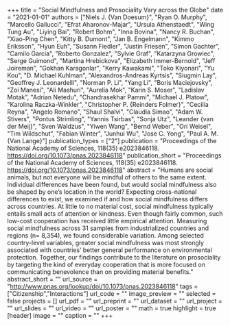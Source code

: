 +++
title = "Social Mindfulness and Prosociality Vary across the Globe"
date = "2021-01-01"
authors = ["Niels J. {Van Doesum}", "Ryan O. Murphy", "Marcello Gallucci", "Efrat Aharonov-Majar", "Ursula Athenstaedt", "Wing Tung Au", "Liying Bai", "Robert Bohm", "Inna Bovina", "Nancy R. Buchan", "Xiao-Ping Chen", "Kitty B. Dumont", "Jan B. Engelmann", "Kimmo Eriksson", "Hyun Euh", "Susann Fiedler", "Justin Friesen", "Simon Gachter", "Camilo Garcia", "Roberto Gonzalez", "Sylvie Graf", "Katarzyna Growiec", "Serge Guimond", "Martina Hrebickova", "Elizabeth Immer-Bernold", "Jeff Joireman", "Gokhan Karagonlar", "Kerry Kawakami", "Toko Kiyonari", "Yu Kou", "D. Michael Kuhlman", "Alexandros-Andreas Kyrtsis", "Siugmin Lay", "Geoffrey J. Leonardelli", "Norman P. Li", "Yang Li", "Boris Maciejovsky", "Zoi Manesi", "Ali Mashuri", "Aurelia Mok", "Karin S. Moser", "Ladislav Motak", "Adrian Netedu", "Chandrasekhar Pammi", "Michael J. Platow", "Karolina Raczka-Winkler", "Christopher P. {Reinders Folmer}", "Cecilia Reyna", "Angelo Romano", "Shaul Shalvi", "Claudia Simao", "Adam W. Stivers", "Pontus Strimling", "Yannis Tsirbas", "Sonja Utz", "Leander {van der Meij}", "Sven Waldzus", "Yiwen Wang", "Bernd Weber", "Ori Weisel", "Tim Wildschut", "Fabian Winter", "Junhui Wu", "Jose C. Yong", "Paul A. M. {Van Lange}"]
publication_types = ["2"]
publication = "Proceedings of the National Academy of Sciences, 118(35) e2023846118. https://doi.org/10.1073/pnas.2023846118"
publication_short = "Proceedings of the National Academy of Sciences, 118(35) e2023846118. https://doi.org/10.1073/pnas.2023846118"
abstract = "Humans are social animals, but not everyone will be mindful of others to the same extent. Individual differences have been found, but would social mindfulness also be shaped by one’s location in the world? Expecting cross-national differences to exist, we examined if and how social mindfulness differs across countries. At little to no material cost, social mindfulness typically entails small acts of attention or kindness. Even though fairly common, such low-cost cooperation has received little empirical attention. Measuring social mindfulness across 31 samples from industrialized countries and regions (n= 8,354), we found considerable variation. Among selected country-level variables, greater social mindfulness was most strongly associated with countries’ better general performance on environmental protection. Together, our findings contribute to the literature on prosociality by targeting the kind of everyday cooperation that is more focused on communicating benevolence than on providing material benefits."
abstract_short = ""
url_source = "http://www.pnas.org/lookup/doi/10.1073/pnas.2023846118"
tags = ["Citizenship","Interactions"]
url_code = ""
image_preview = ""
selected = false
projects = []
url_pdf = ""
url_preprint = ""
url_dataset = ""
url_project = ""
url_slides = ""
url_video = ""
url_poster = ""
math = true
highlight = true
[header]
image = ""
caption = ""
+++
